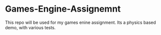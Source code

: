 Games-Engine-Assignemnt
=======================

This repo will be used for my games enine assignment. Its a physics based demo, with various tests.
